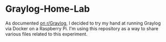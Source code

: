 # Graylog-Home-Lab

As documented [on r/Graylog](https://www.reddit.com/r/graylog/comments/penmnx/raspberry_pi_4_home_graylog_setup/), I decided to try my hand at running Graylog via Docker on a Raspberry Pi.  I'm using this repository as a way to share various files related to this experiment.
